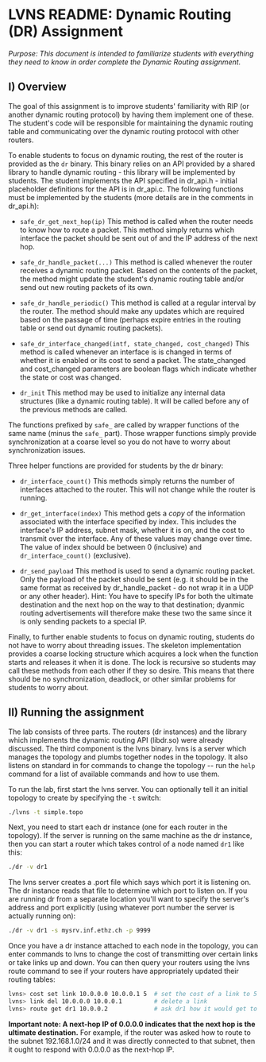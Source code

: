# LVNS README: Dynamic Routing (DR) Assignment

*Purpose: This document is intended to familiarize students with everything they need to know in order complete the Dynamic Routing assignment.*

## I) Overview

The goal of this assignment is to improve students' familiarity with RIP (or
another dynamic routing protocol) by having them implement one of these.  The
student's code will be responsible for maintaining the dynamic routing table and communicating over the dynamic routing protocol with other routers.

To enable students to focus on dynamic routing, the rest of the router is
provided as the `dr` binary.  This binary relies on an API provided by a shared
library to handle dynamic routing - this library will be implemented by
students.  The student implements the API specified in dr_api.h - initial
placeholder definitions for the API is in dr_api.c.  The following functions
must be implemented by the students (more details are in the comments in
dr_api.h):

* `safe_dr_get_next_hop(ip)`
  This method is called when the router needs to know how to route a packet.  This method simply returns which interface the packet should be sent out of and the IP address of the next hop.

* `safe_dr_handle_packet(...)`
  This method is called whenever the router receives a dynamic routing packet.  Based on the contents of the packet, the method might update the student's dynamic routing table and/or send out new routing packets of its own.

* `safe_dr_handle_periodic()`
  This method is called at a regular interval by the router.  The method should make any updates which are required based on the passage of time (perhaps expire entries in the routing table or send out dynamic routing packets).

* `safe_dr_interface_changed(intf, state_changed, cost_changed)`
  This method is called whenever an interface is is changed in terms of whether it is enabled or its cost to send a packet.  The state_changed and cost_changed parameters are boolean flags which indicate whether the state or cost was changed.

* `dr_init`
  This method may be used to initialize any internal data structures (like a dynamic routing table).  It will be called before any of the previous methods are called.

The functions prefixed by `safe_` are called by wrapper functions of the same
name (minus the `safe_` part).  Those wrapper functions simply provide
synchronization at a coarse level so you do not have to worry about
synchronization issues.

Three helper functions are provided for students by the dr binary:

* `dr_interface_count()`
  This methods simply returns the number of interfaces attached to the router. This will not change while the router is running.

* `dr_get_interface(index)`
  This method gets a *copy* of the information associated with the interface specified by index.  This includes the interface's IP address, subnet mask, whether it is on, and the cost to transmit over the interface.  Any of these values may change over time.  The value of index should be between 0 (inclusive) and `dr_interface_count()` (exclusive).

* `dr_send_payload`
  This method is used to send a dynamic routing packet. Only the payload of the packet should be sent (e.g. it should be in the same format as received by dr_handle_packet - do not wrap it in a UDP or any other header).  Hint: You have to specify IPs for both the ultimate destination and the next hop on the way to that destination; dyanmic routing advertisements will therefore make these two the same since it is only sending packets to a special IP.

Finally, to further enable students to focus on dynamic routing, students do not have to worry about threading issues.  The skeleton implementation provides a coarse locking structure which acquires a lock when the function starts and releases it when it is done.  The lock is recursive so students may call these methods from each other if they so desire.  This means that there should be no synchronization, deadlock, or other similar problems for students to worry about.

## II) Running the assignment

The lab consists of three parts.  The routers (dr instances) and the library
which implements the dynamic routing API (libdr.so) were already discussed.  The third component is the lvns binary.  lvns is a server which manages the topology and plumbs together nodes in the topology.  It also listens on standard in for commands to change the topology -- run the `help` command for a list of available commands and how to use them.

To run the lab, first start the lvns server.  You can optionally tell it an
initial topology to create by specifying the `-t` switch:

```bash
./lvns -t simple.topo
```

Next, you need to start each dr instance (one for each router in the topology).
If the server is running on the same machine as the dr instance, then you can
start a router which takes control of a node named `dr1` like this:

```bash
./dr -v dr1
```

The lvns server creates a .port file which says which port it is listening on.
The dr instance reads that file to determine which port to listen on.  If you
are running dr from a separate location you'll want to specify the server's
address and port explicitly (using whatever port number the server is actually
running on):

```bash
./dr -v dr1 -s mysrv.inf.ethz.ch -p 9999
```

Once you have a dr instance attached to each node in the topology, you can enter commands to lvns to change the cost of transmitting over certain links or take links up and down.  You can then query your routers using the lvns route command to see if your routers have appropriately updated their routing tables:

```bash
lvns> cost set link 10.0.0.0 10.0.0.1 5  # set the cost of a link to 5
lvns> link del 10.0.0.0 10.0.0.1         # delete a link
lvns> route get dr1 10.0.0.2             # ask dr1 how it would get to 10.0.0.2
```

**Important note: A next-hop IP of 0.0.0.0 indicates that the next hop is the ultimate destination.** For example, if the router was asked how to route to the subnet 192.168.1.0/24 and it was directly connected to that subnet, then it ought to respond with 0.0.0.0 as the next-hop IP.
